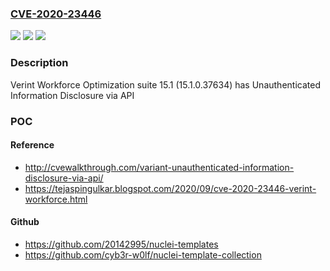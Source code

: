 ### [CVE-2020-23446](https://cve.mitre.org/cgi-bin/cvename.cgi?name=CVE-2020-23446)
![](https://img.shields.io/static/v1?label=Product&message=n%2Fa&color=blue)
![](https://img.shields.io/static/v1?label=Version&message=n%2Fa&color=blue)
![](https://img.shields.io/static/v1?label=Vulnerability&message=n%2Fa&color=brighgreen)

### Description

Verint Workforce Optimization suite 15.1 (15.1.0.37634) has Unauthenticated Information Disclosure via API

### POC

#### Reference
- http://cvewalkthrough.com/variant-unauthenticated-information-disclosure-via-api/
- https://tejaspingulkar.blogspot.com/2020/09/cve-2020-23446-verint-workforce.html

#### Github
- https://github.com/20142995/nuclei-templates
- https://github.com/cyb3r-w0lf/nuclei-template-collection

